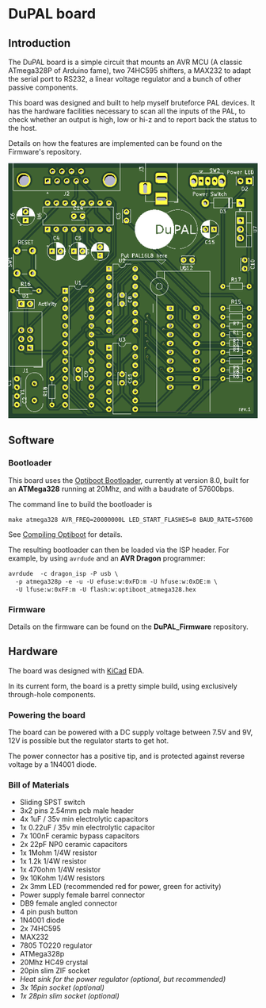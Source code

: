 # DuPAL board

## Introduction

The DuPAL board is a simple circuit that mounts an AVR MCU (A classic ATmega328P of Arduino fame), two 74HC595 shifters, a MAX232 to adapt the serial port to RS232, a linear voltage regulator and a bunch of other passive components.

This board was designed and built to help myself bruteforce PAL devices. It has the hardware facilities necessary to scan all the inputs of the PAL, to check whether an output is high, low or hi-z and to report back the status to the host.

Details on how the features are implemented can be found on the Firmware's repository.

![Current PCB design](pics/rev1_pcb.png)

## Software

### Bootloader

This board uses the [Optiboot Bootloader](https://github.com/Optiboot/optiboot), currently at version 8.0, built for an **ATMega328** running at 20Mhz, and with a baudrate of 57600bps.

The command line to build the bootloader is

```shell
make atmega328 AVR_FREQ=20000000L LED_START_FLASHES=8 BAUD_RATE=57600
```

See [Compiling Optiboot](https://github.com/Optiboot/optiboot/wiki/CompilingOptiboot) for details.

The resulting bootloader can then be loaded via the ISP header. For example, by using `avrdude` and an **AVR Dragon** programmer:

```shell
avrdude  -c dragon_isp -P usb \
  -p atmega328p -e -u -U efuse:w:0xFD:m -U hfuse:w:0xDE:m \
  -U lfuse:w:0xFF:m -U flash:w:optiboot_atmega328.hex
```

### Firmware

Details on the firmware can be found on the **DuPAL_Firmware** repository.

## Hardware

The board was designed with [KiCad](https://kicad-pcb.org/) EDA.

In its current form, the board is a pretty simple build, using exclusively through-hole components.

### Powering the board

The board can be powered with a DC supply voltage between 7.5V and 9V, 12V is possible but the regulator starts to get hot.

The power connector has a positive tip, and is protected against reverse voltage by a 1N4001 diode.

### Bill of Materials

- Sliding SPST switch
- 3x2 pins 2.54mm pcb male header
- 4x 1uF / 35v min electrolytic capacitors
- 1x 0.22uF / 35v min electrolytic capacitor
- 7x 100nF ceramic bypass capacitors
- 2x 22pF NP0 ceramic capacitors
- 1x 1Mohm 1/4W resistor
- 1x 1.2k 1/4W resistor
- 1x 470ohm 1/4W resistor
- 9x 10Kohm 1/4W resistors
- 2x 3mm LED (recommended red for power, green for activity)
- Power supply female barrel connector
- DB9 female angled connector
- 4 pin push button
- 1N4001 diode
- 2x 74HC595
- MAX232
- 7805 TO220 regulator
- ATMega328p
- 20Mhz HC49 crystal
- 20pin slim ZIF socket
- *Heat sink for the power regulator (optional, but recommended)*
- *3x 16pin socket (optional)*
- *1x 28pin slim socket (optional)*
